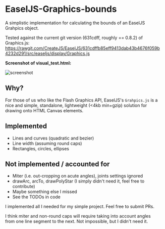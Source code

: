 # EaselJS-Graphics-bounds
A simplistic implementation for calculating the bounds of an EaselJS Grahpics object.

Tested against the current git version (631cdff, roughly == 0.8.2) of Graphics.js:
https://rawgit.com/CreateJS/EaselJS/631cdffb85eff9413dab43b4676f059b4232d291/src/easeljs/display/Graphics.js

**Screenshot of visual_test.html:**

![screenshot](https://cloud.githubusercontent.com/assets/2192439/22027758/0c8c40c0-dc92-11e6-999c-a03bbfe48556.png)

Why?
----

For those of us who like the Flash Graphics API, EaselJS's `Grahpics.js` is a nice and simple, standalone, lightweight (<4kb min+gzip) solution for drawing onto HTML Canvas elements.

Implemented
-----------
- Lines and curves (quadratic and bezier)
- Line width (assuming round caps)
- Rectangles, circles, ellipses

Not implemented / accounted for
-------------------------------
- Miter (i.e. out-cropping on acute angles), joints settings ignored
- drawArc, arcTo, drawPolyStar (I simply didn't need it, feel free to contribute)
- Maybe something else I missed
- See the TODOs in code

I implemented all I needed for my simple project. Feel free to submit PRs.

I think miter and non-round caps will require taking into account angles from one line segment to the next. Not impossible, but I didn't need it.

